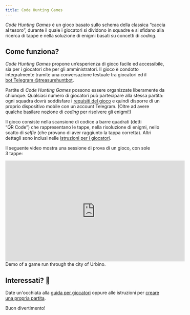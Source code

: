 ```yaml
---
title: Code Hunting Games
---
```


<p class="lead"><i>Code Hunting Games</i> è un gioco basato sullo schema della classica “caccia al tesoro”, durante il quale i giocatori si dividono in squadre e si sfidano alla ricerca di tappe e nella soluzione di enigmi basati su concetti di <i>coding</i>.</p>

## Come funziona?

*Code Hunting Games* propone un’esperienza di gioco facile ed accessibile, sia per i giocatori che per gli amministratori.
Il gioco è condotto integralmente tramite una conversazione testuale tra giocatori ed il [bot&nbsp;Telegram @treasurehuntbot](https://t.me/treasurehuntbot).

Partite di *Code Hunting Games* possono essere organizzate liberamente da chiunque.
Qualsiasi numero di giocatori può partecipare alla stessa partita: ogni squadra dovrà soddisfare i [requisiti del gioco](/it/requisiti) e quindi disporre di un proprio dispositivo mobile con un account Telegram.
(Oltre ad avere qualche basilare nozione di *coding* per risolvere gli enigmi!)

Il gioco consiste nella scansione di codice a barre quadrati (detti “QR&nbsp;Code”) che rappresentano le tappe, nella risoluzione di enigmi, nello scatto di *selfie* (che provano di aver raggiunto la tappa corretta).
Altri dettagli sono inclusi nelle [istruzioni per i giocatori](/it/come-giocare).

Il seguente video mostra una sessione di prova di un gioco, con sole 3&nbsp;tappe:

<div class="anim-guide">
    <iframe width="560" height="315" src="https://www.youtube.com/embed/4rSpoatljm8" frameborder="0" allowfullscreen></iframe>
    <div class="didascaly">Demo of a game run through the city of Urbino.</div>
</div>

## Interessati? 🙌

Date un'occhiata alla [guida per giocatori](/it/come-giocare) oppure alle istruzioni per [creare una propria partita](/it/creare-una-partita).

Buon divertimento!
